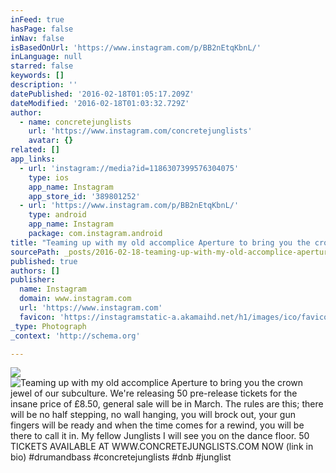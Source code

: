 ```yaml
---
inFeed: true
hasPage: false
inNav: false
isBasedOnUrl: 'https://www.instagram.com/p/BB2nEtqKbnL/'
inLanguage: null
starred: false
keywords: []
description: ''
datePublished: '2016-02-18T01:05:17.209Z'
dateModified: '2016-02-18T01:03:32.729Z'
author:
  - name: concretejunglists
    url: 'https://www.instagram.com/concretejunglists'
    avatar: {}
related: []
app_links:
  - url: 'instagram://media?id=1186307399576304075'
    type: ios
    app_name: Instagram
    app_store_id: '389801252'
  - url: 'https://www.instagram.com/p/BB2nEtqKbnL/'
    type: android
    app_name: Instagram
    package: com.instagram.android
title: "Teaming up with my old accomplice Aperture to bring you the crown jewel of our subculture. We're releasing 50 pre-release tickets for the insane price of £8.50, general sale will be in March. The rules are this; there will be no half stepping, no wall hanging, you will brock out, your gun fingers will be ready and when the time comes for a rewind, you will be there to call it in. My fellow Junglists I will see you on the dance floor. 50 TICKETS AVAILABLE AT WWW.CONCRETEJUNGLISTS.COM NOW (link in bio) #drumandbass #concretejunglists #dnb #junglist"
sourcePath: _posts/2016-02-18-teaming-up-with-my-old-accomplice-aperture-to-bring-you-the.md
published: true
authors: []
publisher:
  name: Instagram
  domain: www.instagram.com
  url: 'https://www.instagram.com'
  favicon: 'https://instagramstatic-a.akamaihd.net/h1/images/ico/favicon.ico/7cdab0872b15.ico'
_type: Photograph
_context: 'http://schema.org'

---
```

![](https://the-grid-user-content.s3-us-west-2.amazonaws.com/7e204d4e-325a-4fba-8e61-7bcf0687e953.png)
![Teaming up with my old accomplice Aperture to bring you the crown jewel of our subculture&period; We're releasing 50 pre-release tickets for the insane price of £8&period;50&comma; general sale will be in March&period; The rules are this&semi; there will be no half stepping&comma; no wall hanging&comma; you will brock out&comma; your gun fingers will be ready and when the time comes for a rewind&comma; you will be there to call it in&period; My fellow Junglists I will see you on the dance floor&period; 50 TICKETS AVAILABLE AT WWW&period;CONCRETEJUNGLISTS&period;COM NOW &lpar;link in bio&rpar; &num;drumandbass &num;concretejunglists &num;dnb &num;junglist](https://scontent.cdninstagram.com/t51.2885-15/s640x640/sh0.08/e35/12724787_1662180084045739_1219136354_n.jpg?ig_cache_key=MTE4NjMwNzM5OTU3NjMwNDA3NQ%3D%3D.2)